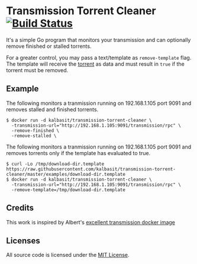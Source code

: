 # Transmission Torrent Cleaner [![Build Status](https://travis-ci.org/kalbasit/transmission-torrent-cleaner.svg?branch=master)](https://travis-ci.org/kalbasit/transmission-torrent-cleaner)

It's a simple Go program that monitors your transmission and can
optionally remove finished or stalled torrents.

For a greater control, you may pass a text/template as `remove-template`
flag. The template will receive the
[torrent](https://github.com/odwrtw/transmission/blob/3b39d734964d4b2b61267979feb8b5d0a2dc9a23/torrent.go#L123-L193)
as data and must result in `true` if the torrent must be removed.

## Example

The following monitors a tranmission running on 192.168.1.105 port 9091
and removes stalled and finished torrents.

```shell
$ docker run -d kalbasit/transmission-torrent-cleaner \
  -transmission-url="http://192.168.1.105:9091/transmission/rpc" \
  -remove-finished \
  -remove-stalled \
```

The following monitors a tranmission running on 192.168.1.105 port 9091
and removes torrents only if the template has evaluated to true.

```shell
$ curl -Lo /tmp/download-dir.template https://raw.githubusercontent.com/kalbasit/transmission-torrent-cleaner/master/examples/download-dir.template
$ docker run -d kalbasit/transmission-torrent-cleaner \
  -transmission-url="http://192.168.1.105:9091/transmission/rpc" \
  -remove-template=/tmp/download-dir.template
```

## Credits

This work is inspired by Albert's [excellent transmission docker
image](https://github.com/albertrdixon/docker-transmission/blob/ad71c8dd417572c73455e42876469442f0bf9c76/scripts/torrent_cleaner.py)

## Licenses

All source code is licensed under the [MIT License](https://raw.github.com/kalbasit/transmission-torrent-cleaner/master/LICENSE).
